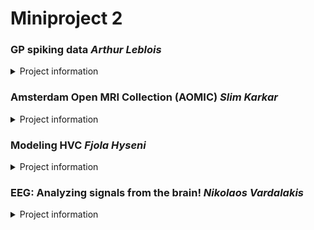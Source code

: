 # Miniproject 2 
### GP spiking data _Arthur Leblois_

<details>

<summary>Project information</summary>
Parkinsonian patients and animal models are known to display abnormal oscillations in the beta range (12-30 Hz) in the basal ganglia-thalamo-cortical network. In particular, neural activity in the basal ganglia, including the Globus pallidus, show abnormally strong synchrony with cortical EEG in the beta range. Recently, Mallet et al (Mallet et al., 2012, attached) described two neural populations in the Globus pallidus (GP) based on the axonal projections and synchrony of their activity to cortical EEG during slow wave activity in anaesthetized rats. In this project, you will analyse four data sets concisting in extracellular activity of single GP neurons simulatneously recorded (10-15 neurons per recording) in anaesthetized rats in four    conditions: normal animals in 'slow wave state' and 'activated state',and parkinsonian rats in 'slow wave state' and 'activated state'. The slow wave and activated states are 2 different states displayed by rats during anaesthesia which displkay different patterns of EEG activity. 

The goal of the project is to quantify the oscillatory synchrony between GP neurons and the cortical EEG in the parkinsonian rats in both states. The two distinct neuronal populations of the GPe display different patterns of low frequency (1Hz) synchrony with cortical EEG in the slow wave state. Synchrony between GP neurons and EEG at beta frequency (12-30 Hz) during the activated state will be caracterized, and the correlation between GP neurons will be used to show the difference in their firing pattern during beta oscillations. Altogether, the resultsof Figure 1 of the paper can be reproduced on this sample data set.

[https://doi.org/10.1016/j.neuron.2012.04.027](https://doi.org/10.1016/j.neuron.2012.04.027)
</details>

### Amsterdam Open MRI Collection (AOMIC) _Slim Karkar_
<details>

<summary>Project information</summary>
In this project, we will work on fMRI data from the  Amsterdam Open MRI Collection (AOMIC).

The AOMIC dataset gathers MRI data from more than a thousand individuals obtained on a 3 Tesla imager. For each subject we can access the T1-weighted images ( anatomical image), the diffusion-weighted images ( white-matter tracts)  and fMRI sequences (task-based and resting states). The dataset gives access to both raw and preprocessed (derivative) data. The description of the data acquisition and processing is available here : 

Snoek, L., van der Miesen, M. M., Beemsterboer, T., Van Der Leij, A., Eigenhuis, A., & Scholte, H. S. (2021). The Amsterdam Open MRI Collection, a set of multimodal MRI datasets for individual difference analyses. Scientific data, 8(1), 1-23.

All data are publicly available for downloads using AWS s3 buckets s3://openneuro.org/.
The projects will use Jupyter Notebook with the following library : numpy, scipy,  scikit-learn; nilearn.

aim (i):  we will study HRF variation for various task and use convolution tools to fine tune HRF models in different activation task using following model : https://github.com/andrewjahn/AndysBrainBook/blob/master/docs/SPM/SPM_Short_Course/SPM_Statistics/SPM_03_Stats_HRF_Overview.rst

aim (ii): we will use time-frequency analysis to propose connectivity map in resting-state and compared with the RSN proposed in the paper :  

Smith, SM, Fox, PT, Miller, KL, Glahn, DC, Fox, PM, Mackay, CE, Filippini, N, Watkins, KE, Toro, R, Laird, AR, Beckmann, CF (2009). Correspondence of the brain's functional architecture during activation and rest. Proc Natl Acad Sci U S A, 106, 31:13040-5.**
To start preparing for the project, you can get familiar with the resources below. This pipeline is a useful guide when it comes to the steps required to preprocess (clean) EEG data:
https://sccn.ucsd.edu/wiki/Makoto%27s_preprocessing_pipeline
</details>

### Modeling HVC _Fjola Hyseni_
<details>

<summary>Project information</summary>
Propagation of activity patterns in a network of locally interconnected populations of neurons.
Aim: The aim of the project is to implement and investigate a simplified model of HVC.

Background: Experimental evidence shows that in several sensory and motor related parts of the brain, neurons present an activity that depends on particular features of the sensory stimuli or of the motor output. In the premotor song control nucleus HVC of singing birds fire preferentially at specific times during the song production. 

Implementation: The model consists of a network of interconnected neurons or populations of neurons. The neurons are modelled as integrate and fire neurons. Each neuron in the network fires at different time instants during song production. We aim to build step by step a chain of populations of neurons featuring a propagating neuronal activity. At each step we will discuss the limits of the achieved network model and try to overcome these limits. 
https://doi.org/10.1038/s41467-018-03261-5
</details>

### EEG: Analyzing signals from the brain! _Nikolaos Vardalakis_
<details>

<summary>Project information</summary>
The goal of this project is to learn how to manipulate EEG data. In EEG research, recorded raw data that are used in analyses require preparation, also called preprocessing, a process that involves a number of manipulations. We will use a live dataset recorded from a single participant and we will take a closer look on the data collected during the equipment calibration step, assessing the baseline brain activity of the participant with their eyes open and their eyes closed. Can we identify the subtle differences on the EEG traces and the underlying rhythms?

To start preparing for the project, you can get familiar with the resources below. This pipeline is a useful guide when it comes to the steps required to preprocess (clean) EEG data:
https://sccn.ucsd.edu/wiki/Makoto%27s_preprocessing_pipeline
</details>


